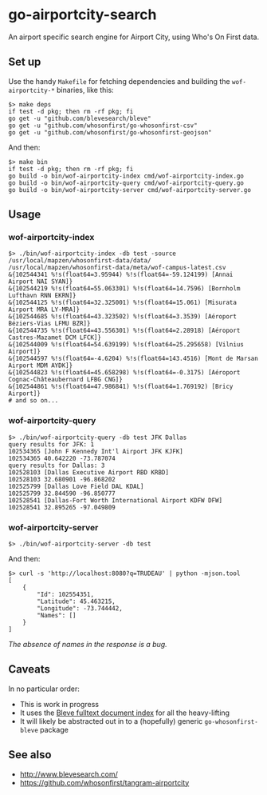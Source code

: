 # go-airportcity-search

An airport specific search engine for Airport City, using Who's On First data.

## Set up

Use the handy `Makefile` for fetching dependencies and building the `wof-airportcity-*` binaries, like this:

```
$> make deps
if test -d pkg; then rm -rf pkg; fi
go get -u "github.com/blevesearch/bleve"
go get -u "github.com/whosonfirst/go-whosonfirst-csv"
go get -u "github.com/whosonfirst/go-whosonfirst-geojson"
```

And then:

```
$> make bin
if test -d pkg; then rm -rf pkg; fi
go build -o bin/wof-airportcity-index cmd/wof-airportcity-index.go
go build -o bin/wof-airportcity-query cmd/wof-airportcity-query.go
go build -o bin/wof-airportcity-server cmd/wof-airportcity-server.go
```

## Usage

### wof-airportcity-index

```
$> ./bin/wof-airportcity-index -db test -source /usr/local/mapzen/whosonfirst-data/data/ /usr/local/mapzen/whosonfirst-data/meta/wof-campus-latest.csv
&{102544341 %!s(float64=3.95944) %!s(float64=-59.124199) [Annai Airport NAI SYAN]}
&{102544219 %!s(float64=55.063301) %!s(float64=14.7596) [Bornholm Lufthavn RNN EKRN]}
&{102544125 %!s(float64=32.325001) %!s(float64=15.061) [Misurata Airport MRA LY-MRA]}
&{102544685 %!s(float64=43.323502) %!s(float64=3.3539) [Aéroport Béziers-Vias LFMU BZR]}
&{102544735 %!s(float64=43.556301) %!s(float64=2.28918) [Aéroport Castres-Mazamet DCM LFCK]}
&{102544009 %!s(float64=54.639199) %!s(float64=25.295658) [Vilnius Airport]}
&{102544597 %!s(float64=-4.6204) %!s(float64=143.4516) [Mont de Marsan Airport MDM AYDK]}
&{102544823 %!s(float64=45.658298) %!s(float64=-0.3175) [Aéroport Cognac-Châteaubernard LFBG CNG]}
&{102544861 %!s(float64=47.986841) %!s(float64=1.769192) [Bricy Airport]}
# and so on...
```

### wof-airportcity-query

```
$> ./bin/wof-airportcity-query -db test JFK Dallas
query results for JFK: 1
102534365 [John F Kennedy Int'l Airport JFK KJFK]
102534365 40.642220 -73.787074 
query results for Dallas: 3
102528103 [Dallas Executive Airport RBD KRBD]
102528103 32.680901 -96.868202 
102525799 [Dallas Love Field DAL KDAL]
102525799 32.844590 -96.850777 
102528541 [Dallas-Fort Worth International Airport KDFW DFW]
102528541 32.895265 -97.049809 
```

### wof-airportcity-server

```
$> ./bin/wof-airportcity-server -db test
```

And then:

```
$> curl -s 'http://localhost:8080?q=TRUDEAU' | python -mjson.tool
[
    {
        "Id": 102554351,
        "Latitude": 45.463215,
        "Longitude": -73.744442,
        "Names": []
    }
]
```

_The absence of names in the response is a bug._

## Caveats

In no particular order:

* This is work in progress
* It uses the [Bleve fulltext document index](http://www.blevesearch.com/) for all the heavy-lifting
* It will likely be abstracted out in to a (hopefully) generic `go-whosonfirst-bleve` package

## See also

* http://www.blevesearch.com/
* https://github.com/whosonfirst/tangram-airportcity
